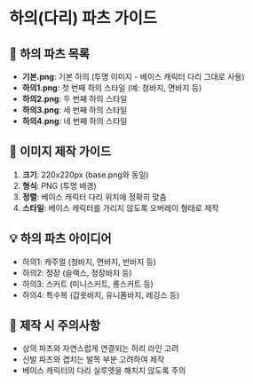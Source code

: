 # 하의(다리) 파츠 가이드

## 📝 하의 파츠 목록

- **기본.png**: 기본 하의 (투명 이미지 - 베이스 캐릭터 다리 그대로 사용)
- **하의1.png**: 첫 번째 하의 스타일 (예: 청바지, 면바지 등)
- **하의2.png**: 두 번째 하의 스타일
- **하의3.png**: 세 번째 하의 스타일
- **하의4.png**: 네 번째 하의 스타일

## 🎨 이미지 제작 가이드

1. **크기**: 220x220px (base.png와 동일)
2. **형식**: PNG (투명 배경)
3. **정렬**: 베이스 캐릭터 다리 위치에 정확히 맞춤
4. **스타일**: 베이스 캐릭터를 가리지 않도록 오버레이 형태로 제작

## 💡 하의 파츠 아이디어

- 하의1: 캐주얼 (청바지, 면바지, 반바지 등)
- 하의2: 정장 (슬랙스, 정장바지 등)
- 하의3: 스커트 (미니스커트, 롱스커트 등)
- 하의4: 특수복 (갑옷바지, 유니폼바지, 레깅스 등)

## 📐 제작 시 주의사항

- 상의 파츠와 자연스럽게 연결되는 허리 라인 고려
- 신발 파츠와 겹치는 발목 부분 고려하여 제작
- 베이스 캐릭터의 다리 실루엣을 해치지 않도록 주의
